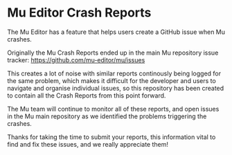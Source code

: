 # Mu Editor Crash Reports

The Mu Editor has a feature that helps users create a GitHub issue when Mu crashes.

Originally the Mu Crash Reports ended up in the main Mu repository issue tracker: https://github.com/mu-editor/mu/issues

This creates a lot of noise with similar reports continously being logged for the same problem, which makes it difficult for the developer and users to navigate and organise individual issues, so this repository has been created to contain all the Crash Reports from this point forward.

The Mu team will continue to monitor all of these reports, and open issues in the Mu main repository as we identified the problems triggering the crashes.

Thanks for taking the time to submit your reports, this information vital to find and fix these issues, and we really appreciate them!
